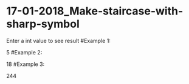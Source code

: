# 17-01-2018_Make-staircase-with-sharp-symbol

  Enter a int value to see result
#Example 1:

  5
#Example 2:

  18
#Example 3:

  244
